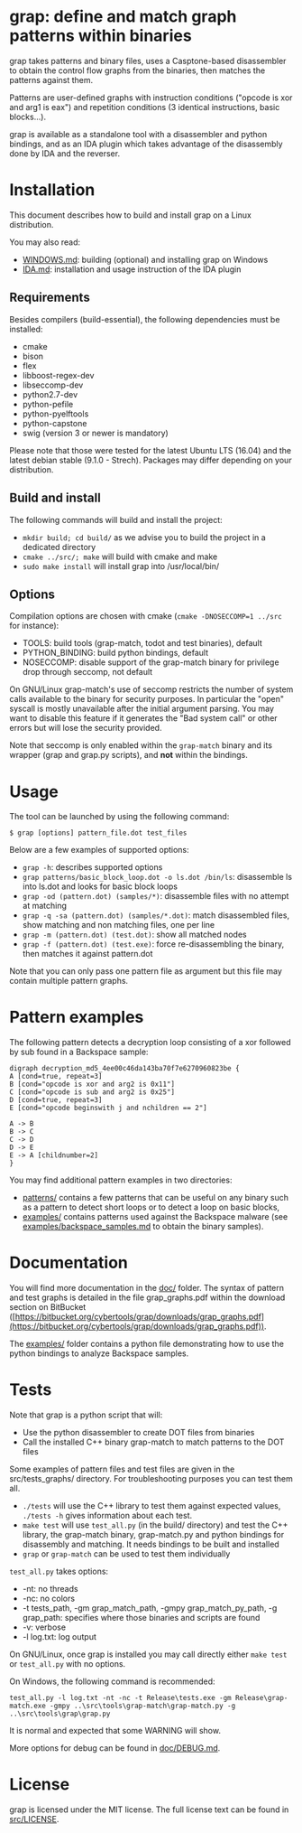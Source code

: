 # grap: define and match graph patterns within binaries
grap takes patterns and binary files, uses a Casptone-based disassembler to obtain the control flow graphs from the binaries, then matches the patterns against them.

Patterns are user-defined graphs with instruction conditions ("opcode is xor and arg1 is eax") and repetition conditions (3 identical instructions, basic blocks...).

grap is available as a standalone tool with a disassembler and python bindings, and as an IDA plugin which takes advantage of the disassembly done by IDA and the reverser.

# Installation
This document describes how to build and install grap on a Linux distribution.

You may also read:

- [WINDOWS.md](WINDOWS.md): building (optional) and installing grap on Windows
- [IDA.md](IDA.md): installation and usage instruction of the IDA plugin

## Requirements
Besides compilers (build-essential), the following dependencies must be installed:

- cmake
- bison
- flex 
- libboost-regex-dev
- libseccomp-dev
- python2.7-dev
- python-pefile
- python-pyelftools
- python-capstone
- swig (version 3 or newer is mandatory)

Please note that those were tested for the latest Ubuntu LTS (16.04) and the latest debian stable (9.1.0 - Strech).
Packages may differ depending on your distribution.

## Build and install
The following commands will build and install the project:

- `mkdir build; cd build/` as we advise you to build the project in a dedicated directory
- `cmake ../src/; make` will build with cmake and make
- `sudo make install` will install grap into /usr/local/bin/

## Options
Compilation options are chosen with cmake (`cmake -DNOSECCOMP=1 ../src` for instance):

- TOOLS: build tools (grap-match, todot and test binaries), default
- PYTHON_BINDING: build python bindings, default
- NOSECCOMP: disable support of the grap-match binary for privilege drop through seccomp, not default

On GNU/Linux grap-match's use of seccomp restricts the number of system calls available to the binary for security purposes. 
In particular the "open" syscall is mostly unavailable after the initial argument parsing.
You may want to disable this feature if it generates the "Bad system call" or other errors but will lose the security provided.

Note that seccomp is only enabled within the `grap-match` binary and its wrapper (grap and grap.py scripts), and **not** within the bindings.


# Usage
The tool can be launched by using the following command:

`$ grap [options] pattern_file.dot test_files`

Below are a few examples of supported options:

- `grap -h`: describes supported options
- `grap patterns/basic_block_loop.dot -o ls.dot /bin/ls`: disassemble ls into ls.dot and looks for basic block loops
- `grap -od (pattern.dot) (samples/*)`: disassemble files with no attempt at matching
- `grap -q -sa (pattern.dot) (samples/*.dot)`: match disassembled files, show matching and non matching files, one per line
- `grap -m (pattern.dot) (test.dot)`: show all matched nodes
- `grap -f (pattern.dot) (test.exe)`: force re-disassembling the binary, then matches it against pattern.dot

Note that you can only pass one pattern file as argument but this file may contain multiple pattern graphs.

# Pattern examples
The following pattern detects a decryption loop consisting of a xor followed by sub found in a Backspace sample:
```
digraph decryption_md5_4ee00c46da143ba70f7e6270960823be {
A [cond=true, repeat=3]
B [cond="opcode is xor and arg2 is 0x11"]
C [cond="opcode is sub and arg2 is 0x25"]
D [cond=true, repeat=3]
E [cond="opcode beginswith j and nchildren == 2"]

A -> B
B -> C
C -> D
D -> E
E -> A [childnumber=2]
}
```

You may find additional pattern examples in two directories:

- [patterns/](patterns/) contains a few patterns that can be useful on any binary such as a pattern to detect short loops or to detect a loop on basic blocks,
- [examples/](examples/) contains patterns used against the Backspace malware (see [examples/backspace_samples.md](examples/backspace_samples.md) to obtain the binary samples).

# Documentation
You will find more documentation in the [doc/](doc/) folder. The syntax of pattern and test graphs is detailed in the file grap_graphs.pdf within the download section on BitBucket ([https://bitbucket.org/cybertools/grap/downloads/grap_graphs.pdf](https://bitbucket.org/cybertools/grap/downloads/grap_graphs.pdf)).

The [examples/](examples/) folder contains a python file demonstrating how to use the python bindings to analyze Backspace samples.

# Tests
Note that grap is a python script that will:

- Use the python disassembler to create DOT files from binaries
- Call the installed C++ binary grap-match to match patterns to the DOT files

Some examples of pattern files and test files are given in the src/tests_graphs/ directory.
For troubleshooting purposes you can test them all.

- `./tests` will use the C++ library to test them against expected values, `./tests -h` gives information about each test.
- `make test` will use `test_all.py` (in the build/ directory) and test the C++ library, the grap-match binary, grap-match.py and python bindings for disassembly and matching. It needs bindings to be built and installed
- `grap` or `grap-match` can be used to test them individually

`test_all.py` takes options:

- -nt: no threads
- -nc: no colors
- -t tests_path, -gm grap_match_path, -gmpy grap_match_py_path, -g grap_path: specifies where those binaries and scripts are found
- -v: verbose
- -l log.txt: log output

On GNU/Linux, once grap is installed you may call directly either `make test` or `test_all.py` with no options.

On Windows, the following command is recommended:
```
test_all.py -l log.txt -nt -nc -t Release\tests.exe -gm Release\grap-match.exe -gmpy ..\src\tools\grap-match\grap-match.py -g ..\src\tools\grap\grap.py
```

It is normal and expected that some WARNING will show.

More options for debug can be found in [doc/DEBUG.md](doc/DEBUG.md).

# License
grap is licensed under the MIT license. The full license text can be found in [src/LICENSE](src/LICENSE).
